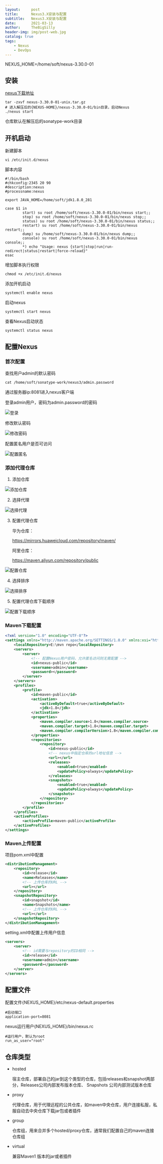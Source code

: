 ```yaml
---
layout:     post
title:      Nexus3.X安装与配置
subtitle:   Nexus3.X安装与配置
date:       2021-03-13
author:     TheBigSilly
header-img: img/post-web.jpg
catalog: true
tags:
    - Nexus
    - DevOps
---
```



NEXUS_HOME=/home/soft/nexus-3.30.0-01

## 安装

[nexus下载地址](https://www.sonatype.com/nexus/repository-oss?topnav=true)

```shell
tar -zxvf nexus-3.30.0-01-unix.tar.gz
# 进入解压后的{NEXUS-HOME}/nexus-3.30.0-01/bin目录，启动Nexus
./nexus start
```

仓库默认在解压后的sonatype-work目录

## 开机启动

新建脚本

```shell
vi /etc/init.d/nexus
```

脚本内容

```shell
#!/bin/bash
#chkconfig:2345 20 90
#description:nexus
#processname:nexus

export JAVA_HOME=/home/soft/jdk1.8.0_281

case $1 in
        start) su root /home/soft/nexus-3.30.0-01/bin/nexus start;;
        stop) su root /home/soft/nexus-3.30.0-01/bin/nexus stop;;
        status) su root /home/soft/nexus-3.30.0-01/bin/nexus status;;
        restart) su root /home/soft/nexus-3.30.0-01/bin/nexus restart;;
        dump) su /home/soft/nexus-3.30.0-01/bin/nexus dump;;
        console) su root /home/soft/nexus-3.30.0-01/bin/nexus console;;
        *) echo "Usage: nexus {start|stop|run|run-redirect|status|restart|force-reload}"
esac
```

增加脚本执行权限

```shell
chmod +x /etc/init.d/nexus
```

添加开机启动

```shell
systemctl enable nexus
```

启动nexus

```shell
systemctl start nexus
```

查看Nexus启动状态

```shell
systemctl status nexus
```

## 配置Nexus

### 首次配置

查找用户admin的默认密码

```shell
cat /home/soft/sonatype-work/nexus3/admin.password
```

通过服务器ip:8081进入nexus客户端

登录admin用户，密码为admin.password的密码

![登录](img\nexus\installer\login.PNG)

修改默认密码

![修改密码](img\nexus\installer\edit_pass.PNG)

配置匿名用户是否可访问

![配置匿名](img\nexus\installer\config_any.PNG)

### 添加代理仓库

1. 添加仓库

![添加仓库](img\nexus\installer\create_proxy.PNG)

2. 选择代理

![选择代理](img\nexus\installer\select_repo.PNG)

3. 配置代理仓库

   华为仓库：

   https://mirrors.huaweicloud.com/repository/maven/

   阿里仓库：

   https://maven.aliyun.com/repository/public

![配置仓库](img\nexus\installer\config_proxy.PNG)

4. 选择排序

![选择排序](img\nexus\installer\sort.PNG)

5. 配置代理仓库下载顺序

![配置下载顺序](img\nexus\installer\config_sort.PNG)

  ### Maven下载配置

```xml
<?xml version="1.0" encoding="UTF-8"?>
<settings xmlns="http://maven.apache.org/SETTINGS/1.0.0" xmlns:xsi="http://www.w3.org/2001/XMLSchema-instance" xsi:schemaLocation="http://maven.apache.org/SETTINGS/1.0.0 http://maven.apache.org/xsd/settings-1.0.0.xsd">
	<localRepository>E:\mvn repo</localRepository>
	<servers>
		<server>
            <!-- 配置Nexus用户密码，允许匿名访问则无需配置 -->
			<id>nexus-public</id>
			<username>admin</username>
			<password></password>
		</server>
	</servers>
	<profiles>
		<profile>
			<id>maven-public</id>
			<activation>
				<activeByDefault>true</activeByDefault>
				<jdk>1.8</jdk>
			</activation>
			<properties>
				<maven.compiler.source>1.8</maven.compiler.source>
				<maven.compiler.target>1.8</maven.compiler.target>
				<maven.compiler.compilerVersion>1.8</maven.compiler.compilerVersion>
			</properties>
			<repositories>
				<repository>
					<id>nexus-public</id>
                    <!-- nexus中指定仓库的url地址信息 -->
					<url></url>
					<releases>
						<enabled>true</enabled>
						<updatePolicy>always</updatePolicy>
					</releases>
					<snapshots>
						<enabled>true</enabled>
						<updatePolicy>always</updatePolicy>
					</snapshots>
				</repository>
			</repositories>
		</profile>
	</profiles>
	<activeProfiles>
		<activeProfile>maven-public</activeProfile>
	</activeProfiles>
</settings>
```

### Maven上传配置

项目pom.xml中配置

```xml
<distributionManagement>
    <repository>
        <id>release</id>
        <name>Releases</name>
        <!-- 上传仓库的URL -->
        <url></url>
    </repository>
    <snapshotRepository>
        <id>snapshot</id>
        <name>Snapshots</name>
        <!-- 上传仓库的URL -->
        <url></url>
    </snapshotRepository>
</distributionManagement>
```

setting.xml中配置上传用户信息

```xml
<servers>
    <server>
        <!-- id需要与repository的ID相同 -->
        <id>release</id>
        <username>admin</username>
        <password></password>
    </server>
</servers>
```

## 配置文件

配置文件{NEXUS_HOME}/etc/nexus-default.properties

```properties
#启动端口
application-port=8081
```

nexus运行用户{NEXUS_HOME}/bin/nexus.rc

```properties
#运行用户，默认为root
run_as_user="root"
```

## 仓库类型

- hosted

  宿主仓库，部署自己的jar到这个类型的仓库，包括releases和snapshot两部分，Releases公司内部发布版本仓库、 Snapshots 公司内部测试版本仓库

- proxy

  代理仓库，用于代理远程的公共仓库，如maven中央仓库，用户连接私服，私服自动去中央仓库下载jar包或者插件

- group

  仓库组，用来合并多个hosted/proxy仓库，通常我们配置自己的maven连接仓库组

- virtual

  兼容Maven1 版本的jar或者插件